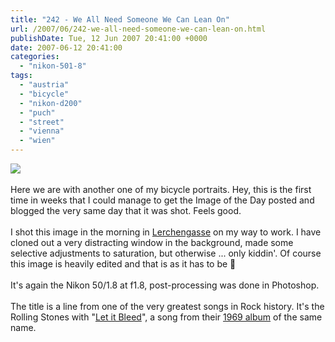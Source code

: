 ```yaml
---
title: "242 - We All Need Someone We Can Lean On"
url: /2007/06/242-we-all-need-someone-we-can-lean-on.html
publishDate: Tue, 12 Jun 2007 20:41:00 +0000
date: 2007-06-12 20:41:00
categories: 
  - "nikon-501-8"
tags: 
  - "austria"
  - "bicycle"
  - "nikon-d200"
  - "puch"
  - "street"
  - "vienna"
  - "wien"
---
```

<a href="https://d25zfm9zpd7gm5.cloudfront.net/1200x1200/2007/20070612_080347_ps.jpg"><img src="https://d25zfm9zpd7gm5.cloudfront.net/0600x0600/2007/20070612_080347_ps.jpg"/></a><br/><br/>Here we are with another one of my bicycle portraits. Hey, this is the first time in weeks that I could manage to get the Image of the Day posted and blogged the very same day that it was shot. Feels good.<br/><br/>I shot this image in the morning in <a href="http://maps.google.com/?ie=UTF8&ll=48.208974,16.345124&spn=0.005827,0.010632&z=17&om=1" target="_blank">Lerchengasse</a> on my way to work. I have cloned out a very distracting window in the background, made some selective adjustments to saturation, but otherwise ... only kiddin'. Of course this image is heavily edited and that is as it has to be 🙂<br/><br/>It's again the Nikon 50/1.8 at f1.8, post-processing was done in Photoshop.<br/><br/>The title is a line from one of the very greatest songs in Rock history. It's the Rolling Stones with "<a href="http://www.lyricsfreak.com/r/rolling+stones/let+it+bleed_20117892.html" target="_blank">Let it Bleed</a>", a song from their <a href="http://www.amazon.com/Let-Bleed-DSD-Rolling-Stones/dp/B00006AW2G" target="_blank">1969 album</a> of the same name.
